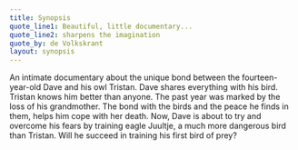 ```yaml
---
title: Synopsis
quote_line1: Beautiful, little documentary...
quote_line2: sharpens the imagination
quote_by: de Volkskrant
layout: synopsis
---
```


An intimate documentary about the unique bond between the fourteen-year-old Dave and his owl Tristan. Dave shares everything with his bird. Tristan knows him better than anyone. The past year was marked by the loss of his grandmother. The bond with the birds and the peace he finds in them, helps him cope with her death. Now, Dave is about to try and overcome his fears by training eagle Juultje, a much more dangerous bird than Tristan. Will he succeed in training his first bird of prey?